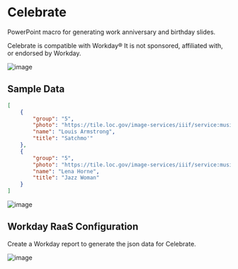 # Celebrate
PowerPoint macro for generating work anniversary and birthday slides.

Celebrate is compatible with Workday®
It is not sponsored, affiliated with, or endorsed by Workday.

![image](https://user-images.githubusercontent.com/413552/122630517-309abe80-d079-11eb-8882-364dc13029ee.png)

## Sample Data
```json
[
	{
		"group": "5",
		"photo": "https://tile.loc.gov/image-services/iiif/service:music:musgottlieb:musgottlieb-00151:ver01:0001/full/pct:25.0/0/default.jpg",
		"name": "Louis Armstrong",
		"title": "Satchmo'"
	},
	{
		"group": "5",
		"photo": "https://tile.loc.gov/image-services/iiif/service:music:musgottlieb:musgottlieb-04291:ver01:0001/full/pct:25.0/0/default.jpg",
		"name": "Lena Horne",
		"title": "Jazz Woman"
	}
]
```

![image](https://user-images.githubusercontent.com/413552/122631716-68f2ca80-d082-11eb-907f-4b5611056eed.png)


## Workday RaaS Configuration

Create a Workday report to generate the json data for Celebrate.

![image](https://user-images.githubusercontent.com/413552/122632795-e7069f80-d089-11eb-86a7-005757839e99.png)
